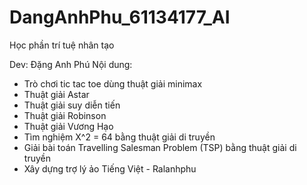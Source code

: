 # DangAnhPhu_61134177_AI
Học phần trí tuệ nhân tạo

Dev: Đặng Anh Phú
Nội dung:
- Trò chơi tic tac toe dùng thuật giải minimax
- Thuật giải Astar
- Thuật giải suy diễn tiến
- Thuật giải Robinson
- Thuật giải Vương Hạo
- Tìm nghiệm X^2 = 64 bằng thuật giải di truyền
- Giải bài toán Travelling Salesman Problem (TSP) bằng thuật giải di truyền
- Xây dựng trợ lý ảo Tiếng Việt - Ralanhphu
